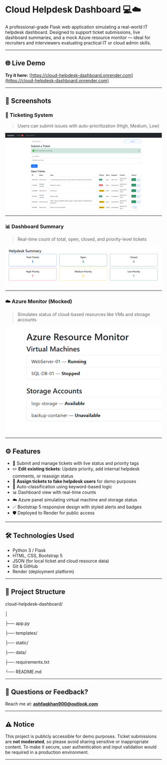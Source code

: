# Cloud Helpdesk Dashboard 💻☁️

A professional-grade Flask web application simulating a real-world IT helpdesk dashboard. Designed to support ticket submissions, live dashboard summaries, and a mock Azure resource monitor — ideal for recruiters and interviewers evaluating practical IT or cloud admin skills.

---

## 🌐 Live Demo
**Try it here:** [https://cloud-helpdesk-dashboard.onrender.com](https://cloud-helpdesk-dashboard.onrender.com)

---

## 📸 Screenshots

### 📝 Ticketing System
> Users can submit issues with auto-prioritization (High, Medium, Low)

<p align="center">
  <img src="tickets.PNG" alt="Tickets Page" width="600"/>
</p>

---

### 📊 Dashboard Summary
> Real-time count of total, open, closed, and priority-level tickets

<p align="center">
  <img src="dashboard.PNG" alt="Dashboard Summary" width="600"/>
</p>

---

### ☁️ Azure Monitor (Mocked)
> Simulates status of cloud-based resources like VMs and storage accounts

<p align="center">
  <img src="azure.PNG" alt="Azure Monitor" width="600"/>
</p>

---

## ⚙️ Features

- 🎫 Submit and manage tickets with live status and priority tags
- ✏️ **Edit existing tickets**: Update priority, add internal helpdesk comments, or reassign status
- 👥 **Assign tickets to fake helpdesk users** for demo purposes
- 🧠 Auto-classification using keyword-based logic
- 📊 Dashboard view with real-time counts
- ☁️ Azure panel simulating virtual machine and storage status
- ✅ Bootstrap 5 responsive design with styled alerts and badges
- 🛡️ Deployed to Render for public access

---

## 🛠️ Technologies Used

- Python 3 / Flask
- HTML, CSS, Bootstrap 5
- JSON (for local ticket and cloud resource data)
- Git & GitHub
- Render (deployment platform)

---

## 📁 Project Structure
cloud-helpdesk-dashboard/

│

├── app.py

├── templates/

├── static/

├── data/

├── requirements.txt

└── README.md

---

## 📩 Questions or Feedback?

Reach me at: **ashfaqkhan900@outlook.com**

---

## ⚠️ Notice

This project is publicly accessible for demo purposes. Ticket submissions are **not moderated**, so please avoid sharing sensitive or inappropriate content. To make it secure, user authentication and input validation would be required in a production environment.

---
